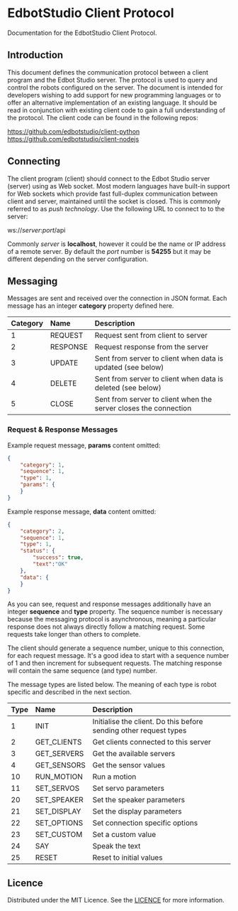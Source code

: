 # EdbotStudio Client Protocol

Documentation for the EdbotStudio Client Protocol.

## Introduction

This document defines the communication protocol between a client program and the Edbot Studio server.
The protocol is used to query and control the robots configured on the server. The document is intended
for developers wishing to add support for new programming languages or to offer an alternative
implementation of an existing language. It should be read in conjunction with existing client code to
gain a full understanding of the protocol. The client code can be found in the following repos:

https://github.com/edbotstudio/client-python  
https://github.com/edbotstudio/client-nodejs

## Connecting

The client program (client) should connect to the Edbot Studio server (server) using as Web socket. Most
modern languages have built-in support for Web sockets which provide fast full-duplex communication
between client and server, maintained until the socket is closed. This is commonly referred to as
_push technology_. Use the following URL to connect to to the server:

ws://_server_:_port_/api

Commonly _server_ is **localhost**, however it could be the name or IP address of a remote server.
By default the _port_ number is **54255** but it may be different depending on the server configuration.

## Messaging

Messages are sent and received over the connection in JSON format. Each message has an integer **category**
property defined here.

|Category|Name|Description|
|---|:---|:---|
|1|REQUEST|Request sent from client to server
|2|RESPONSE|Request response from the server
|3|UPDATE|Sent from server to client when data is updated (see below)
|4|DELETE|Sent from server to client when data is deleted (see below)
|5|CLOSE|Sent from server to client when the server closes the connection

### Request & Response Messages

Example request message, **params** content omitted:

```json
{
    "category": 1,
    "sequence": 1,
    "type": 1,
    "params": {
    }
}
```

Example response message, **data** content omitted:

```json
{
    "category": 2,
    "sequence": 1,
    "type": 1,
    "status": {
        "success": true,
        "text":"OK"
    },
    "data": {
    }
}
```

As you can see, request and response messages additionally have an integer **sequence** and **type** property.
The sequence number is necessary because the messaging protocol is asynchronous, meaning a particular response
does not always directly follow a matching request. Some requests take longer than others to complete.

The client should generate a sequence number, unique to this connection, for each request message. It's a good
idea to start with a sequence number of 1 and then increment for subsequent requests. The matching response
will contain the same sequence (and type) number.

The message types are listed below. The meaning of each type is robot specific and described in the next section.

|Type|Name|Description
|---|:---|:---|
|1|INIT|Initialise the client. Do this before sending other request types|
|2|GET_CLIENTS|Get clients connected to this server|
|3|GET_SERVERS|Get the available servers|
|4|GET_SENSORS|Get the sensor values|
|10|RUN_MOTION|Run a motion|
|11|SET_SERVOS|Set servo parameters|
|20|SET_SPEAKER|Set the speaker parameters|
|21|SET_DISPLAY|Set the display parameters|
|22|SET_OPTIONS|Set connection specific options|
|23|SET_CUSTOM|Set a custom value|
|24|SAY|Speak the text|
|25|RESET|Reset to initial values|

## Licence

Distributed under the MIT Licence. See the [LICENCE](../main/LICENCE) for more information.
